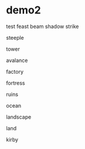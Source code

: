 # demo2
test
feast
beam
shadow strike

steeple

tower

avalance

factory

fortress

ruins

ocean

landscape

land

kirby